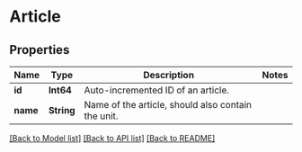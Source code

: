 # Article

## Properties
Name | Type | Description | Notes
------------ | ------------- | ------------- | -------------
**id** | **Int64** | Auto-incremented ID of an article. | 
**name** | **String** | Name of the article, should also contain the unit. | 

[[Back to Model list]](../README.md#documentation-for-models) [[Back to API list]](../README.md#documentation-for-api-endpoints) [[Back to README]](../README.md)


